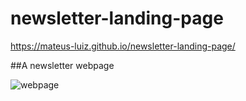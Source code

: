 # newsletter-landing-page

https://mateus-luiz.github.io/newsletter-landing-page/

##A newsletter webpage

![webpage](https://user-images.githubusercontent.com/59563143/171257468-c8ba85d4-8d09-4694-b99b-7ca28bd483c1.png)
